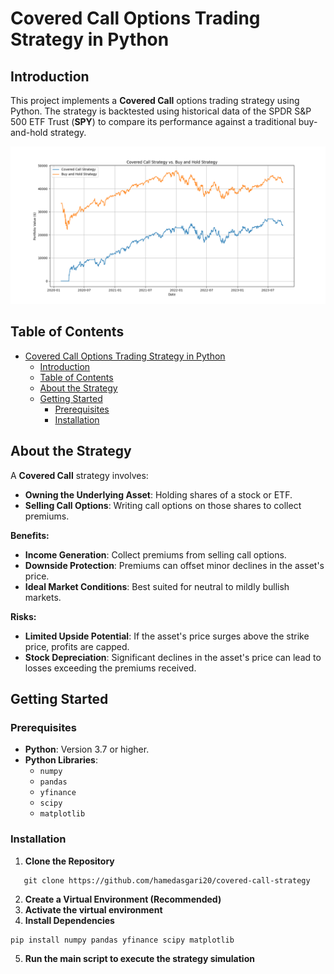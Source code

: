 # Covered Call Options Trading Strategy in Python

## Introduction

This project implements a **Covered Call** options trading strategy using Python. The strategy is backtested using historical data of the SPDR S&P 500 ETF Trust (**SPY**) to compare its performance against a traditional buy-and-hold strategy.

![Strategy Comparison Plot](result.png)

## Table of Contents
<!-- TOC -->
* [Covered Call Options Trading Strategy in Python](#covered-call-options-trading-strategy-in-python)
  * [Introduction](#introduction)
  * [Table of Contents](#table-of-contents)
  * [About the Strategy](#about-the-strategy)
  * [Getting Started](#getting-started)
    * [Prerequisites](#prerequisites)
    * [Installation](#installation)
<!-- TOC -->


## About the Strategy

A **Covered Call** strategy involves:

- **Owning the Underlying Asset**: Holding shares of a stock or ETF.
- **Selling Call Options**: Writing call options on those shares to collect premiums.

**Benefits:**

- **Income Generation**: Collect premiums from selling call options.
- **Downside Protection**: Premiums can offset minor declines in the asset's price.
- **Ideal Market Conditions**: Best suited for neutral to mildly bullish markets.

**Risks:**

- **Limited Upside Potential**: If the asset's price surges above the strike price, profits are capped.
- **Stock Depreciation**: Significant declines in the asset's price can lead to losses exceeding the premiums received.

## Getting Started

### Prerequisites

- **Python**: Version 3.7 or higher.
- **Python Libraries**:
  - `numpy`
  - `pandas`
  - `yfinance`
  - `scipy`
  - `matplotlib`

### Installation

1. **Clone the Repository**

```angular2html
   git clone https://github.com/hamedasgari20/covered-call-strategy
```

2. **Create a Virtual Environment (Recommended)**
3. **Activate the virtual environment**
4. **Install Dependencies**

```
pip install numpy pandas yfinance scipy matplotlib

```
5. **Run the main script to execute the strategy simulation**

